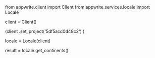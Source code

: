 from appwrite.client import Client
from appwrite.services.locale import Locale

client = Client()

(client
  .set_project('5df5acd0d48c2')
)

locale = Locale(client)

result = locale.get_continents()
